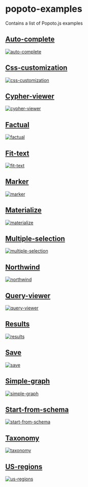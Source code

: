 # popoto-examples
Contains a list of Popoto.js examples

## [Auto-complete](auto-complete/readme.md)
[![auto-complete](auto-complete/screen/main.png "Main screenshot")](auto-complete/readme.md)

## [Css-customization](css-customization/readme.md)
[![css-customization](css-customization/screen/main.png "Main screenshot")](css-customization/readme.md)

## [Cypher-viewer](cypher-viewer/readme.md)
[![cypher-viewer](cypher-viewer/screen/main.png "Main screenshot")](cypher-viewer/readme.md)

## [Factual](factual/readme.md)
[![factual](factual/screen/main.png "Main screenshot")](factual/readme.md)

## [Fit-text](fit-text/readme.md)
[![fit-text](fit-text/screen/main.png "Main screenshot")](fit-text/readme.md)

## [Marker](marker/readme.md)
[![marker](marker/screen/main.png "Main screenshot")](marker/readme.md)

## [Materialize](materialize/readme.md)
[![materialize](materialize/screen/main.png "Main screenshot")](materialize/readme.md)

## [Multiple-selection](multiple-selection/readme.md)
[![multiple-selection](multiple-selection/screen/main.png "Main screenshot")](multiple-selection/readme.md)

## [Northwind](northwind/readme.md)
[![northwind](northwind/screen/main.png "Main screenshot")](northwind/readme.md)

## [Query-viewer](query-viewer/readme.md)
[![query-viewer](query-viewer/screen/main.png "Main screenshot")](query-viewer/readme.md)

## [Results](results/readme.md)
[![results](results/screen/main.png "Main screenshot")](results/readme.md)

## [Save](save/readme.md)
[![save](save/screen/main.png "Main screenshot")](save/readme.md)

## [Simple-graph](simple-graph/readme.md)
[![simple-graph](simple-graph/screen/main.png "Main screenshot")](simple-graph/readme.md)

## [Start-from-schema](start-from-schema/readme.md)
[![start-from-schema](start-from-schema/screen/main.png "Main screenshot")](start-from-schema/readme.md)

## [Taxonomy](taxonomy/readme.md)
[![taxonomy](taxonomy/screen/main.png "Main screenshot")](taxonomy/readme.md)

## [US-regions](us-regions/readme.md)
[![us-regions](us-regions/screen/main.png "Main screenshot")](us-regions/readme.md)
